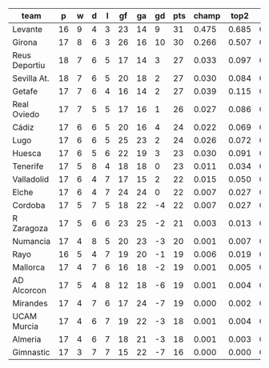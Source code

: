 |     team      | p  | w | d | l | gf | ga | gd | pts | champ | top2  | top3  | top4  |  5-7  | bot4  | bot3  | bot2  |
|---------------|----|---|---|---|----|----|----|-----|-------|-------|-------|-------|-------|-------|-------|-------|
| Levante       | 16 | 9 | 4 | 3 | 23 | 14 |  9 |  31 | 0.475 | 0.685 | 0.787 | 0.853 | 0.097 | 0.000 | 0.000 | 0.000|
| Girona        | 17 | 8 | 6 | 3 | 26 | 16 | 10 |  30 | 0.266 | 0.507 | 0.655 | 0.744 | 0.149 | 0.001 | 0.001 | 0.000|
| Reus Deportiu | 18 | 7 | 6 | 5 | 17 | 14 |  3 |  27 | 0.033 | 0.097 | 0.183 | 0.269 | 0.236 | 0.029 | 0.016 | 0.007|
| Sevilla At.   | 18 | 7 | 6 | 5 | 20 | 18 |  2 |  27 | 0.030 | 0.084 | 0.158 | 0.236 | 0.227 | 0.039 | 0.021 | 0.011|
| Getafe        | 17 | 7 | 6 | 4 | 16 | 14 |  2 |  27 | 0.039 | 0.115 | 0.207 | 0.299 | 0.244 | 0.026 | 0.015 | 0.007|
| Real Oviedo   | 17 | 7 | 5 | 5 | 17 | 16 |  1 |  26 | 0.027 | 0.086 | 0.162 | 0.242 | 0.217 | 0.045 | 0.027 | 0.014|
| Cádiz         | 17 | 6 | 6 | 5 | 20 | 16 |  4 |  24 | 0.022 | 0.069 | 0.131 | 0.198 | 0.208 | 0.056 | 0.035 | 0.019|
| Lugo          | 17 | 6 | 6 | 5 | 25 | 23 |  2 |  24 | 0.026 | 0.072 | 0.136 | 0.204 | 0.212 | 0.054 | 0.033 | 0.017|
| Huesca        | 17 | 6 | 5 | 6 | 22 | 19 |  3 |  23 | 0.030 | 0.091 | 0.161 | 0.236 | 0.218 | 0.050 | 0.031 | 0.016|
| Tenerife      | 17 | 5 | 8 | 4 | 18 | 18 |  0 |  23 | 0.011 | 0.034 | 0.070 | 0.117 | 0.169 | 0.105 | 0.066 | 0.038|
| Valladolid    | 17 | 6 | 4 | 7 | 17 | 15 |  2 |  22 | 0.015 | 0.050 | 0.095 | 0.151 | 0.196 | 0.071 | 0.045 | 0.023|
| Elche         | 17 | 6 | 4 | 7 | 24 | 24 |  0 |  22 | 0.007 | 0.027 | 0.060 | 0.100 | 0.150 | 0.130 | 0.087 | 0.050|
| Cordoba       | 17 | 5 | 7 | 5 | 18 | 22 | -4 |  22 | 0.007 | 0.027 | 0.058 | 0.105 | 0.144 | 0.138 | 0.093 | 0.054|
| R Zaragoza    | 17 | 5 | 6 | 6 | 23 | 25 | -2 |  21 | 0.003 | 0.013 | 0.032 | 0.056 | 0.099 | 0.209 | 0.146 | 0.092|
| Numancia      | 17 | 4 | 8 | 5 | 20 | 23 | -3 |  20 | 0.001 | 0.007 | 0.016 | 0.028 | 0.061 | 0.313 | 0.235 | 0.152|
| Rayo          | 16 | 5 | 4 | 7 | 19 | 20 | -1 |  19 | 0.006 | 0.019 | 0.039 | 0.066 | 0.116 | 0.201 | 0.140 | 0.084|
| Mallorca      | 17 | 4 | 7 | 6 | 16 | 18 | -2 |  19 | 0.001 | 0.005 | 0.012 | 0.022 | 0.060 | 0.323 | 0.243 | 0.159|
| AD Alcorcon   | 17 | 5 | 4 | 8 | 12 | 18 | -6 |  19 | 0.001 | 0.004 | 0.010 | 0.019 | 0.053 | 0.356 | 0.272 | 0.176|
| Mirandes      | 17 | 4 | 7 | 6 | 17 | 24 | -7 |  19 | 0.000 | 0.002 | 0.008 | 0.015 | 0.039 | 0.435 | 0.344 | 0.236|
| UCAM Murcia   | 17 | 4 | 6 | 7 | 19 | 22 | -3 |  18 | 0.001 | 0.004 | 0.013 | 0.023 | 0.053 | 0.355 | 0.268 | 0.177|
| Almeria       | 17 | 4 | 6 | 7 | 18 | 21 | -3 |  18 | 0.001 | 0.003 | 0.008 | 0.014 | 0.041 | 0.408 | 0.322 | 0.223|
| Gimnastic     | 17 | 3 | 7 | 7 | 15 | 22 | -7 |  16 | 0.000 | 0.000 | 0.002 | 0.004 | 0.012 | 0.655 | 0.563 | 0.444|
